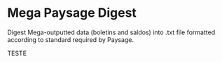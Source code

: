 # Mega Paysage Digest

Digest Mega-outputted data (boletins and saldos) into .txt file formatted according to standard required by Paysage.

TESTE

